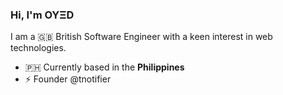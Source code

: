 ### Hi, I'm OYΞD

I am a 🇬🇧 British Software Engineer with a keen interest in web technologies.

- 🇵🇭 Currently based in the **Philippines**
- ⚡ Founder @tnotifier
